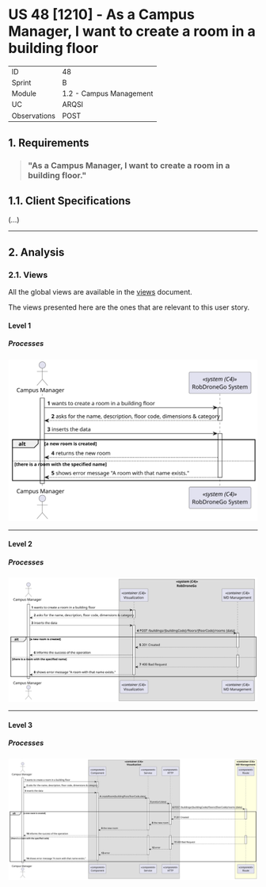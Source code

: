 # US 48 [1210] - As a Campus Manager, I want to create a room in a building floor

|              |                         |
| ------------ | ----------------------- |
| ID           | 48                      |
| Sprint       | B                       |
| Module       | 1.2 - Campus Management |
| UC           | ARQSI                   |
| Observations | POST                    |

## 1. Requirements

> ### "As a Campus Manager, I want to create a room in a building floor."

## 1.1. Client Specifications

(...)

---

## 2. Analysis

### 2.1. Views

All the global views are available in the [views](../../views/readme.md) document.

The views presented here are the ones that are relevant to this user story.

#### Level 1

##### Processes

![Level 1 Processes View](views/level-1/assets/process-view.svg)

---

#### Level 2

##### Processes

![Level 2 Processes View](views/level-2/assets/process-view.svg)

---

#### Level 3

##### Processes

![Level 3 Processes View](views/level-3/assets/process-view.svg)
